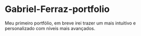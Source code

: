 # Gabriel-Ferraz-portfolio
Meu primeiro portfólio, em breve irei trazer um mais intuitivo e personalizado com níveis mais avançados.
